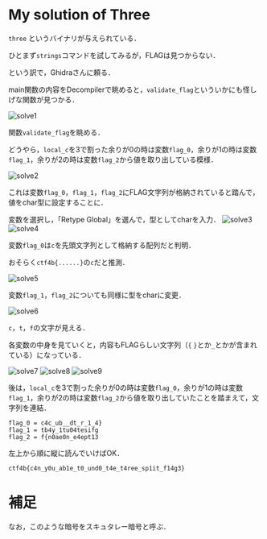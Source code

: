 # My solution of Three
`three` というバイナリが与えられている．

ひとまず`strings`コマンドを試してみるが，FLAGは見つからない．

という訳で，Ghidraさんに頼る．

main関数の内容をDecompilerで眺めると，`validate_flag`といういかにも怪しげな関数が見つかる．

![solve1](https://github.com/Conceal104/ctf_practice/blob/main/reversing/SECCON-Beginners-CTF-2023/Three/solve/assets/solve1.png)

関数`validate_flag`を眺める．

どうやら，`local_c`を3で割った余りが0の時は変数`flag_0`，余りが1の時は変数`flag_1`，余りが2の時は変数`flag_2`から値を取り出している模様．

![solve2](https://github.com/Conceal104/ctf_practice/blob/main/reversing/SECCON-Beginners-CTF-2023/Three/solve/assets/solve2.png)

これは変数`flag_0`，`flag_1`，`flag_2`にFLAG文字列が格納されていると踏んで，値をchar型に設定することに．

変数を選択し，「Retype Global」を選んで，型としてcharを入力．
![solve3](https://github.com/Conceal104/ctf_practice/blob/main/reversing/SECCON-Beginners-CTF-2023/Three/solve/assets/solve3.png)
![solve4](https://github.com/Conceal104/ctf_practice/blob/main/reversing/SECCON-Beginners-CTF-2023/Three/solve/assets/solve4.png)

変数`flag_0`は`c`を先頭文字列として格納する配列だと判明．

おそらく`ctf4b{......}`の`c`だと推測．

![solve5](https://github.com/Conceal104/ctf_practice/blob/main/reversing/SECCON-Beginners-CTF-2023/Three/solve/assets/solve5.png)

変数`flag_1`，`flag_2`についても同様に型をcharに変更．

![solve6](https://github.com/Conceal104/ctf_practice/blob/main/reversing/SECCON-Beginners-CTF-2023/Three/solve/assets/solve6.png)

`c`，`t`，`f`の文字が見える．

各変数の中身を見ていくと，内容もFLAGらしい文字列（`{` `}`とか`_`とかが含まれている）になっている．

![solve7](https://github.com/Conceal104/ctf_practice/blob/main/reversing/SECCON-Beginners-CTF-2023/Three/solve/assets/solve7.png)
![solve8](https://github.com/Conceal104/ctf_practice/blob/main/reversing/SECCON-Beginners-CTF-2023/Three/solve/assets/solve8.png)
![solve9](https://github.com/Conceal104/ctf_practice/blob/main/reversing/SECCON-Beginners-CTF-2023/Three/solve/assets/solve9.png)

後は，`local_c`を3で割った余りが0の時は変数`flag_0`，余りが1の時は変数`flag_1`，余りが2の時は変数`flag_2`から値を取り出していたことを踏まえて，文字列を連結．
```
flag_0 = c4c_ub__dt_r_1_4}
flag_1 = tb4y_1tu04tesifg
flag_2 = f{n0ae0n_e4ept13
```

左上から順に縦に読んでいけばOK．

`ctf4b{c4n_y0u_ab1e_t0_und0_t4e_t4ree_sp1it_f14g3}`

# 補足
なお，このような暗号をスキュタレー暗号と呼ぶ．

